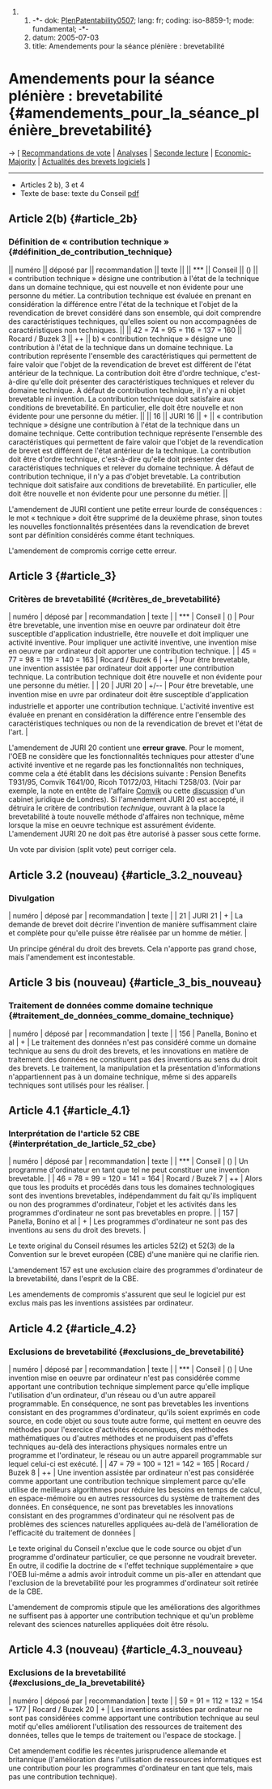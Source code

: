 1.  1.  -\*- dok:
        [PlenPatentability0507](PlenPatentability0507 "wikilink"); lang:
        fr; coding: iso-8859-1; mode: fundamental; -\*-
    2.  datum: 2005-07-03
    3.  title: Amendements pour la séance plénière : brevetabilité

# Amendements pour la séance plénière : brevetabilité {#amendements_pour_la_séance_plénière_brevetabilité}

-\> \[ [ Recommandations de vote](PlenVotingList0507Fr "wikilink") \| [
Analyses](PlenAmend0507Fr "wikilink") \| [Seconde
lecture](http://www.ffii.fr/seconde-lecture "wikilink") \|
[Economic-Majority](http://www.economic-majority.com/index.fr.php "wikilink")
\| [ Actualités des brevets logiciels](SwpatcninoFr "wikilink") \]

------------------------------------------------------------------------

-   Articles 2 b), 3 et 4
-   Texte de base: texte du Conseil
    [pdf](http://register.consilium.eu.int/pdf/fr/04/st11/st11979-re01.fr04.pdf "wikilink")

## Article 2(b) {#article_2b}

### Définition de « contribution technique » {#définition_de_contribution_technique}

\|\| numéro \|\| déposé par \|\| recommandation \|\| texte \|\| \|\|
\*\*\* \|\| Conseil \|\| () \|\| « contribution technique » désigne une
contribution à l\'état de la technique dans un domaine technique, qui
est nouvelle et non évidente pour une personne du métier. La
contribution technique est évaluée en prenant en considération la
différence entre l\'état de la technique et l\'objet de la revendication
de brevet considéré dans son ensemble, qui doit comprendre des
caractéristiques techniques, qu\'elles soient ou non accompagnées de
caractéristiques non techniques. \|\| \|\| 42 = 74 = 95 = 116 = 137 =
160 \|\| Rocard / Buzek 3 \|\| ++ \|\| b) « contribution technique »
désigne une contribution à l\'état de la technique dans un domaine
technique. La contribution représente l\'ensemble des caractéristiques
qui permettent de faire valoir que l\'objet de la revendication de
brevet est différent de l\'état antérieur de la technique. La
contribution doit être d\'ordre technique, c\'est-à-dire qu\'elle doit
présenter des caractéristiques techniques et relever du domaine
technique. À défaut de contribution technique, il n\'y a ni objet
brevetable ni invention. La contribution technique doit satisfaire aux
conditions de brevetabilité. En particulier, elle doit être nouvelle et
non évidente pour une personne du métier. \|\| \|\| 16 \|\| JURI 16
\|\| + \|\| « contribution technique » désigne une contribution à
l\'état de la technique dans un domaine technique. Cette contribution
technique représente l\'ensemble des caractéristiques qui permettent de
faire valoir que l\'objet de la revendication de brevet est différent de
l\'état antérieur de la technique. La contribution doit être d\'ordre
technique, c\'est-à-dire qu\'elle doit présenter des caractéristiques
techniques et relever du domaine technique. À défaut de contribution
technique, il n\'y a pas d\'objet brevetable. La contribution technique
doit satisfaire aux conditions de brevetabilité. En particulier, elle
doit être nouvelle et non évidente pour une personne du métier. \|\|

L\'amendement de JURI contient une petite erreur lourde de conséquences
: le mot « technique » doit être supprimé de la deuxième phrase, sinon
toutes les nouvelles fonctionnalités présentées dans la revendication de
brevet sont par définition considérés comme étant techniques.

L\'amendement de compromis corrige cette erreur.

## Article 3 {#article_3}

### Critères de brevetabilité {#critères_de_brevetabilité}

\| numéro \| déposé par \| recommandation \| texte \| \| \*\*\* \|
Conseil \| () \| Pour être brevetable, une invention mise en oeuvre par
ordinateur doit être susceptible d\'application industrielle, être
nouvelle et doit impliquer une activité inventive. Pour impliquer une
activité inventive, une invention mise en oeuvre par ordinateur doit
apporter une contribution technique. \| \| 45 = 77 = 98 = 119 = 140 =
163 \| Rocard / Buzek 6 \| ++ \| Pour être brevetable, une invention
assistée par ordinateur doit apporter une contribution technique. La
contribution technique doit être nouvelle et non évidente pour une
personne du métier. \| \| 20 \| JURI 20 \| +/\-- \| Pour être
brevetable, une invention mise en uvre par ordinateur doit être
susceptible d\'application industrielle et apporter une contribution
technique. L\'activité inventive est évaluée en prenant en considération
la différence entre l\'ensemble des caractéristiques techniques ou non
de la revendication de brevet et l\'état de l\'art. \|

L\'amendement de JURI 20 contient une **erreur grave**. Pour le moment,
l\'OEB ne considère que les fonctionnalités techniques pour attester
d\'une activité inventive et ne regarde pas les fonctionnalités non
techniques, comme cela a été établit dans les décisions suivante :
Pension Benefits T931/95, Comvik T641/00, Ricoh T0172/03, Hitachi
T258/03. (Voir par exemple, la note en entête de l\'affaire
[Comvik](http://legal.european-patent-office.org/dg3/biblio/t000641ep1.htm "wikilink")
ou cette
[discussion](http://www.withersrogers.co.uk/content/view/54/45/ "wikilink")
d\'un cabinet juridique de Londres). Si l\'amendement JURI 20 est
accepté, il détruira le critère de contribution *technique*, ouvrant à
la place la brevetabilité à toute nouvelle méthode d\'affaires non
technique, même lorsque la mise en oeuvre technique est assurément
évidente. L\'amendement JURI 20 ne doit pas être autorisé à passer sous
cette forme.

Un vote par division (split vote) peut corriger cela.

## Article 3.2 (nouveau) {#article_3.2_nouveau}

### Divulgation

\| numéro \| déposé par \| recommandation \| texte \| \| 21 \| JURI 21
\| + \| La demande de brevet doit décrire l\'invention de manière
suffisamment claire et complète pour qu\'elle puisse être réalisée par
un homme de métier. \|

Un principe général du droit des brevets. Cela n\'apporte pas grand
chose, mais l\'amendement est incontestable.

## Article 3 bis (nouveau) {#article_3_bis_nouveau}

### Traitement de données comme domaine technique {#traitement_de_données_comme_domaine_technique}

\| numéro \| déposé par \| recommandation \| texte \| \| 156 \| Panella,
Bonino et al \| + \| Le traitement des données n\'est pas considéré
comme un domaine technique au sens du droit des brevets, et les
innovations en matière de traitement des données ne constituent pas des
inventions au sens du droit des brevets. Le traitement, la manipulation
et la présentation d\'informations n\'appartiennent pas à un domaine
technique, même si des appareils techniques sont utilisés pour les
réaliser. \|

## Article 4.1 {#article_4.1}

### Interprétation de l\'article 52 CBE {#interprétation_de_larticle_52_cbe}

\| numéro \| déposé par \| recommandation \| texte \| \| \*\*\* \|
Conseil \| () \| Un programme d\'ordinateur en tant que tel ne peut
constituer une invention brevetable. \| \| 46 = 78 = 99 = 120 = 141 =
164 \| Rocard / Buzek 7 \| ++ \| Alors que tous les produits et procédés
dans tous les domaines technologiques sont des inventions brevetables,
indépendamment du fait qu\'ils impliquent ou non des programmes
d\'ordinateur, l\'objet et les activités dans les programmes
d\'ordinateur ne sont pas brevetables en propre. \| \| 157 \| Panella,
Bonino et al \| + \| Les programmes d\'ordinateur ne sont pas des
inventions au sens du droit des brevets. \|

Le texte original du Conseil résumes les articles 52(2) et 52(3) de la
Convention sur le brevet européen (CBE) d\'une manière qui ne clarifie
rien.

L\'amendement 157 est une exclusion claire des programmes d\'ordinateur
de la brevetabilité, dans l\'esprit de la CBE.

Les amendements de compromis s\'assurent que seul le logiciel pur est
exclus mais pas les inventions assistées par ordinateur.

## Article 4.2 {#article_4.2}

### Exclusions de brevetabilité {#exclusions_de_brevetabilité}

\| numéro \| déposé par \| recommandation \| texte \| \| \*\*\* \|
Conseil \| () \| Une invention mise en oeuvre par ordinateur n\'est pas
considérée comme apportant une contribution technique simplement parce
qu\'elle implique l\'utilisation d\'un ordinateur, d\'un réseau ou d\'un
autre appareil programmable. En conséquence, ne sont pas brevetables les
inventions consistant en des programmes d\'ordinateur, qu\'ils soient
exprimés en code source, en code objet ou sous toute autre forme, qui
mettent en oeuvre des méthodes pour l\'exercice d\'activités
économiques, des méthodes mathématiques ou d\'autres méthodes et ne
produisent pas d\'effets techniques au-delà des interactions physiques
normales entre un programme et l\'ordinateur, le réseau ou un autre
appareil programmable sur lequel celui-ci est exécuté. \| \| 47 = 79 =
100 = 121 = 142 = 165 \| Rocard / Buzek 8 \| ++ \| Une invention
assistée par ordinateur n\'est pas considérée comme apportant une
contribution technique simplement parce qu\'elle utilise de meilleurs
algorithmes pour réduire les besoins en temps de calcul, en
espace-mémoire ou en autres ressources du système de traitement des
données. En conséquence, ne sont pas brevetables les innovations
consistant en des programmes d\'ordinateur qui ne résolvent pas de
problèmes des sciences naturelles appliquées au-delà de l\'amélioration
de l\'efficacité du traitement de données \|

Le texte original du Conseil n\'exclue que le code source ou objet d\'un
programme d\'ordinateur particulier, ce que personne ne voudrait
breveter. En outre, il codifie la doctrine de « l\'effet technique
supplémentaire » que l\'OEB lui-même a admis avoir introduit comme un
pis-aller en attendant que l\'exclusion de la brevetabilité pour les
programmes d\'ordinateur soit retirée de la CBE.

L\'amendement de compromis stipule que les améliorations des algorithmes
ne suffisent pas à apporter une contribution technique et qu\'un
problème relevant des sciences naturelles appliquées doit être résolu.

## Article 4.3 (nouveau) {#article_4.3_nouveau}

### Exclusions de la brevetabilité {#exclusions_de_la_brevetabilité}

\| numéro \| déposé par \| recommandation \| texte \| \| 59 = 91 = 112 =
132 = 154 = 177 \| Rocard / Buzek 20 \| + \| Les inventions assistées
par ordinateur ne sont pas considérées comme apportant une contribution
technique au seul motif qu\'elles améliorent l\'utilisation des
ressources de traitement des données, telles que le temps de traitement
ou l\'espace de stockage. \|

Cet amendement codifie les récentes jurisprudence allemande et
britannique (l\'amélioration dans l\'utilisation de ressources
informatiques est une contribution pour les programmes d\'ordinateur en
tant que tels, mais pas une contribution technique).
